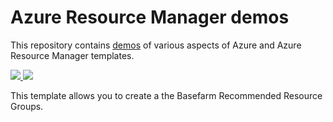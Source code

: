 # Azure Resource Manager demos

This repository contains [demos](./Demos.md) of various aspects of Azure and Azure Resource Manager templates.


<a href="https://portal.azure.com/#create/Microsoft.Template/uri/https%3A%2F%2Fraw.githubusercontent.com%2Fyooakim%2Farm-demo%2Fmaster%2environment.json" target="_blank">
    <img src="http://azuredeploy.net/deploybutton.png"/>
</a>
<a href="http://armviz.io/#/?load=https%3A%2F%2Fraw.githubusercontent.com%2Fyooakim%2Farm-demo%2Fmaster%2Fenvironment.json" target="_blank">
    <img src="http://armviz.io/visualizebutton.png"/>
</a>

This template allows you to create a the Basefarm Recommended Resource Groups.
